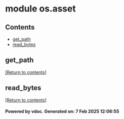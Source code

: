 # module os.asset


## Contents
- [get_path](#get_path)
- [read_bytes](#read_bytes)

## get_path
[[Return to contents]](#Contents)

## read_bytes
[[Return to contents]](#Contents)

#### Powered by vdoc. Generated on: 7 Feb 2025 12:06:55
